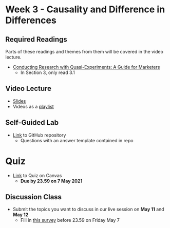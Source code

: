 # Week 3 - Causality and Difference in Differences

## Required Readings

Parts of these readings and themes from them will be covered in the video lecture.

* [Conducting Research with Quasi-Experiments: A Guide for Marketers][goldfarb-tucker]
    * In Section 3, only read 3.1

## Video Lecture

* [Slides][lecture-slides-03]
* Videos as a [playlist](https://www.youtube.com/watch?v=rgMEMeiGETk&list=PL9QkA7C7GRGWAnmrkW5cFjbN-kkqWuVrX)

## Self-Guided Lab

* [Link][lab-03] to GitHub repository 
    * Questions with an answer template contained in repo

# Quiz

* [Link][quiz-03] to Quiz on Canvas
    * **Due by 23.59 on 7 May 2021**

## Discussion Class

* Submit the topics you want to discuss in our live session on **May 11** and **May 12**
    * Fill in [this survey][week03-survey] before 23.59 on Friday May 7

[goldfarb-tucker]: https://papers.ssrn.com/sol3/papers.cfm?abstract_id=2420920

[lecture-slides-03]: ../assets/lectures/week-03/week-03-slides.pdf
[quiz-03]: https://tilburguniversity.instructure.com/courses/7508/quizzes
[lab-03]: https://github.com/tisem-digital-marketing/smwa-lab-03
[week03-survey]: https://forms.gle/2debm9jfAgh34ovFA

